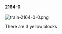 #### 2164-0
![train-2164-0-0.png](https://github.com/lil-lab/nlvr/raw/master/nlvr/train/images/40/train-2164-0-0.png "train-2164-0-0.png")

There are 3 yellow blocks
